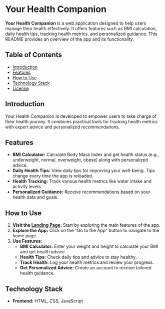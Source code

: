 # Your Health Companion

**Your Health Companion** is a web application designed to help users manage their health effectively. It offers features such as BMI calculation, daily health tips, tracking health metrics, and personalized guidance. This README provides an overview of the app and its functionality.

## Table of Contents
- [Introduction](#introduction)
- [Features](#features)
- [How to Use](#how-to-use)
- [Technology Stack](#technology-stack)
- [License](#license)

## Introduction
Your Health Companion is developed to empower users to take charge of their health journey. It combines practical tools for tracking health metrics with expert advice and personalized recommendations.

## Features
- **BMI Calculator:** Calculate Body Mass Index and get health status (e.g., underweight, normal, overweight, obese) along with personalized advice.
- **Daily Health Tips:** View daily tips for improving your well-being. Tips change every time the app is reloaded.
- **Health Tracking:** Track various health metrics like water intake and activity levels.
- **Personalized Guidance:** Receive recommendations based on your health data and goals.

## How to Use
1. **Visit the [Landing Page](index.html):** Start by exploring the main features of the app.
2. **Explore the App:** Click on the "Go to the App" button to navigate to the home page.
3. **Use Features:**
   - **BMI Calculator:** Enter your weight and height to calculate your BMI and get health advice.
   - **Health Tips:** Check daily tips and advice to stay healthy.
   - **Track Health:** Log your health metrics and review your progress.
   - **Get Personalized Advice:** Create an account to receive tailored health guidance.

## Technology Stack
- **Frontend:** HTML, CSS, JavaScript
